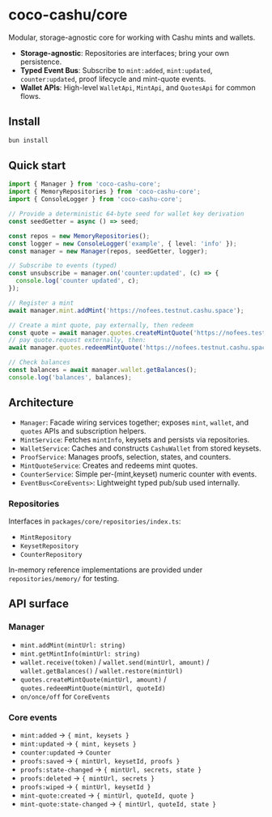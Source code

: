 # coco-cashu/core

Modular, storage-agnostic core for working with Cashu mints and wallets.

- **Storage-agnostic**: Repositories are interfaces; bring your own persistence.
- **Typed Event Bus**: Subscribe to `mint:added`, `mint:updated`, `counter:updated`, proof lifecycle and mint-quote events.
- **Wallet APIs**: High-level `WalletApi`, `MintApi`, and `QuotesApi` for common flows.

## Install

```bash
bun install
```

## Quick start

```ts
import { Manager } from 'coco-cashu-core';
import { MemoryRepositories } from 'coco-cashu-core';
import { ConsoleLogger } from 'coco-cashu-core';

// Provide a deterministic 64-byte seed for wallet key derivation
const seedGetter = async () => seed;

const repos = new MemoryRepositories();
const logger = new ConsoleLogger('example', { level: 'info' });
const manager = new Manager(repos, seedGetter, logger);

// Subscribe to events (typed)
const unsubscribe = manager.on('counter:updated', (c) => {
  console.log('counter updated', c);
});

// Register a mint
await manager.mint.addMint('https://nofees.testnut.cashu.space');

// Create a mint quote, pay externally, then redeem
const quote = await manager.quotes.createMintQuote('https://nofees.testnut.cashu.space', 100);
// pay quote.request externally, then:
await manager.quotes.redeemMintQuote('https://nofees.testnut.cashu.space', quote.quote);

// Check balances
const balances = await manager.wallet.getBalances();
console.log('balances', balances);
```

## Architecture

- `Manager`: Facade wiring services together; exposes `mint`, `wallet`, and `quotes` APIs and subscription helpers.
- `MintService`: Fetches `mintInfo`, keysets and persists via repositories.
- `WalletService`: Caches and constructs `CashuWallet` from stored keysets.
- `ProofService`: Manages proofs, selection, states, and counters.
- `MintQuoteService`: Creates and redeems mint quotes.
- `CounterService`: Simple per-(mint,keyset) numeric counter with events.
- `EventBus<CoreEvents>`: Lightweight typed pub/sub used internally.

### Repositories

Interfaces in `packages/core/repositories/index.ts`:

- `MintRepository`
- `KeysetRepository`
- `CounterRepository`

In-memory reference implementations are provided under `repositories/memory/` for testing.

## API surface

### Manager

- `mint.addMint(mintUrl: string)`
- `mint.getMintInfo(mintUrl: string)`
- `wallet.receive(token)` / `wallet.send(mintUrl, amount)` / `wallet.getBalances()` / `wallet.restore(mintUrl)`
- `quotes.createMintQuote(mintUrl, amount)` / `quotes.redeemMintQuote(mintUrl, quoteId)`
- `on/once/off` for `CoreEvents`

### Core events

- `mint:added` → `{ mint, keysets }`
- `mint:updated` → `{ mint, keysets }`
- `counter:updated` → `Counter`
- `proofs:saved` → `{ mintUrl, keysetId, proofs }`
- `proofs:state-changed` → `{ mintUrl, secrets, state }`
- `proofs:deleted` → `{ mintUrl, secrets }`
- `proofs:wiped` → `{ mintUrl, keysetId }`
- `mint-quote:created` → `{ mintUrl, quoteId, quote }`
- `mint-quote:state-changed` → `{ mintUrl, quoteId, state }`
